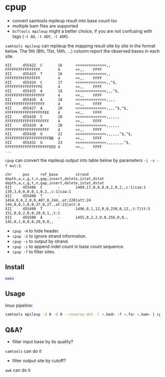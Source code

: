 # cpup

- convert samtools mpileup result into base count tsv
- multiple bam files are supported
- `bcftools mpileup` might a better choice, if you are not confusing with tags
  (`-t AD`, `-t ADF`, `-t ADR`).

`samtools mpileup` can mpileup the mapping result site by site in the format
below. The 5th (8th, 11st, 14th, ...) column report the observed bases in each site.

```
XII     455422  C       16      <<<<<<<<<<<<<<,,        FFFFFFFFFFFFFFFF        4       <<,,    FFFF
XII     455423  T       16      <<<<<<<<<<<<<<,,        FFFFFFFFFFFFFFFF        4       <<,,    FFFF
XII     455424  C       17      <<<<<<<<<<<<<<,,^$,     FFFFFFFFFFFFFFFFE       4       <<,,    FFFF
XII     455425  A       18      <<<<<<<<<<<<<<,,,^$,    FFFFFFFFFFFFFFFFFF      4       <<,,    FFFF
XII     455426  A       18      <<<<<<<<<<<<<<,,,,      FFFFFFFFFFFFFFFFFF      4       <<,,    FFFF
XII     455427  A       20      <<<<<<<<<<<<<<,,,,^$,^$,        FFFFFFFFFFFFFFFFFFEE    4       <<,,    FFFF
XII     455428  C       20      <<<<<<<<<<<<<<,,,,,,    FFFFFFFFFFFFFFFFFFFF    4       <<,,    FFFF
XII     455429  A       20      <<<<<<<<<<<<<<,,,,,,    FFFFFFFFFFFFFFFFFFFF    4       <<,,    FFFF
XII     455430  G       22      <<<<<<<<<<<<<<,,,,,,^$,^$,      FFFFFFFFFFFFFFFFFFFFBB  4       <<,,    FFFF
XII     455431  G       23      <<<<<<<<<<<<<<,,,,,,,,^$,       FFFFFFFFFFFFFFFFFFFFEED 4       <<,,    FFFF
...
```

`cpup` can convert the mpileup output into table below by parameters `-i -s -f mut:3`.

```
chr     pos     ref_base        strand  depth,a,c,g,t,n,gap,insert,delete,istat,dstat           depth,a,c,g,t,n,gap,insert,delete,istat,dstat
XII     455496  C       -       1409,17,0,0,0,0,2,0,2,,c:1|caa:1        139,3,0,0,0,0,1,0,2,,c:1|caa:1
XII     455498  T       -       1454,0,6,2,0,0,407,0,244,,at:220|att:24 144,0,0,1,0,0,37,0,27,,at:23|att:4
XII     455499  T       -       1496,0,1,12,0,0,250,0,12,,t:7|tt:5      151,0,0,2,0,0,29,0,1,,t:1
XII     455500  A       -       1455,0,2,2,0,0,256,0,0,,        145,0,1,0,0,0,28,0,0,,
```

- `cpup -H` to hide header.
- `cpup -S` to ignore strand information.
- `cpup -s` to output by strand.
- `cpup -i` to append indel count in base count sequence.
- `cpup -f` to filter sites.

## Install

```bash
make
```

## Usage

linux pipeline:

```bash
samtools mpileup -d 0 -Q 0 --reverse-del -l <.bed> -f <.fa> <.bam> | cpup
```

## Q&A?

- filter input base by its quality?

`samtools` can do it

- filter output site by cutoff?

`awk` can do it
